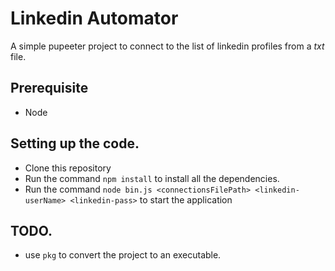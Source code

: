 # Linkedin Automator

A simple pupeeter project to connect to the list of linkedin profiles from a *txt* file.

## Prerequisite

- Node

## Setting up the code.

- Clone this repository 
- Run the command `npm install` to install all the dependencies.
- Run the command `node bin.js <connectionsFilePath> <linkedin-userName> <linkedin-pass>` to start the application

## TODO.

- use `pkg` to convert the project to an executable.
